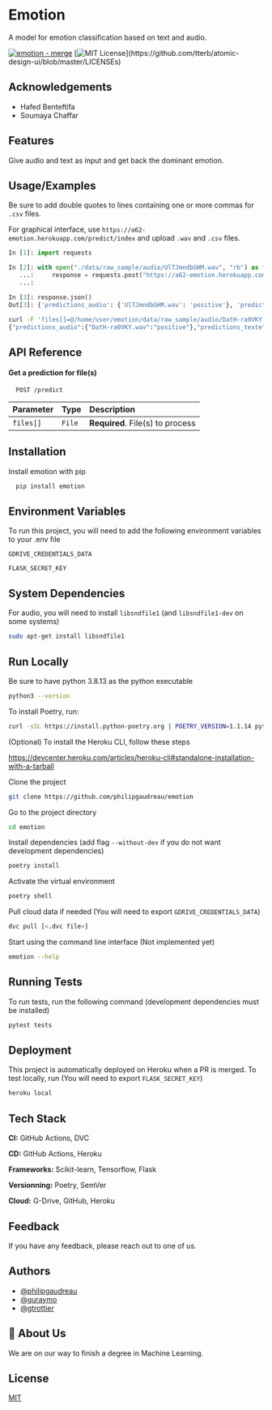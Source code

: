 # Emotion

A model for emotion classification based on text and audio.

[![emotion - merge](https://github.com/philipGaudreau/emotion/actions/workflows/merge.yml/badge.svg)](https://github.com/philipGaudreau/emotion/actions/workflows/merge.yml)
[![MIT License](https://img.shields.io/apm/l/atomic-design-ui.svg?)](https://github.com/tterb/atomic-design-ui/blob/master/LICENSEs)

## Acknowledgements

 - Hafed Benteftifa
 - Soumaya Chaffar

## Features

Give audio and text as input and get back the dominant emotion.

## Usage/Examples

Be sure to add double quotes to lines containing one or more commas for `.csv` files.

For graphical interface, use `https://a62-emotion.herokuapp.com/predict/index` and upload `.wav` and `.csv` files.

```python
In [1]: import requests

In [2]: with open("./data/raw_sample/audio/UlTJmndbGHM.wav", "rb") as fd:
   ...:     response = requests.post("https://a62-emotion.herokuapp.com/predict", files={'files[]': fd})
   ...:

In [3]: response.json()
Out[3]: {'predictions_audio': {'UlTJmndbGHM.wav': 'positive'}, 'predictions_texte': {}}
```

```bash
curl -F 'files[]=@/home/user/emotion/data/raw_sample/audio/DatH-ra0VKY.wav' -F 'files[]=@/home/user/file.csv' https://a62-emotion.herokuapp.com/predict
{"predictions_audio":{"DatH-ra0VKY.wav":"positive"},"predictions_texte":{"file.csv":{"DAMON WILLIAMS: I am the Senior Vice President and Chief Education and Youth Development Officer for the Boys and Girls Clubs of America.":"neutral","In that role, I help to shape the education policy and youth development direction for more than 4,000 clubs that are part of our federated network, having an impact on more than 4 million young people across this nation.":"positive"}}}
```

## API Reference

#### Get a prediction for file(s)

```http
  POST /predict
```

| Parameter | Type     | Description                      |
| :-------- | :------- | :------------------------------- |
| `files[]` | `File`   | **Required**. File(s) to process |

## Installation

Install emotion with pip

```bash
  pip install emotion
```

## Environment Variables

To run this project, you will need to add the following environment variables to your .env file

`GDRIVE_CREDENTIALS_DATA`

`FLASK_SECRET_KEY`

## System Dependencies

For audio, you will need to install `libsndfile1` (and `libsndfile1-dev` on some systems) 
```bash
sudo apt-get install libsndfile1
```
## Run Locally

Be sure to have python 3.8.13 as the python executable
```bash
python3 --version
```

To install Poetry, run:

```bash
curl -sSL https://install.python-poetry.org | POETRY_VERSION=1.1.14 python3 - --yes
```

(Optional) To install the Heroku CLI, follow these steps

https://devcenter.heroku.com/articles/heroku-cli#standalone-installation-with-a-tarball

Clone the project

```bash
git clone https://github.com/philipgaudreau/emotion
```

Go to the project directory

```bash
cd emotion
```

Install dependencies (add flag `--without-dev` if you do not want development dependencies)

```bash
poetry install
```

Activate the virtual environment

```bash
poetry shell
```

Pull cloud data if needed (You will need to export `GDRIVE_CREDENTIALS_DATA`)

```bash
dvc pull [<.dvc file>]
```

Start using the command line interface (Not implemented yet)

```bash
emotion --help
```

## Running Tests

To run tests, run the following command (development dependencies must be installed)

```bash
pytest tests
```

## Deployment

This project is automatically deployed on Heroku when a PR is merged. To test locally, run (You will need to export `FLASK_SECRET_KEY`)

```bash
heroku local
```

## Tech Stack

**CI:** GitHub Actions, DVC

**CD:** GitHub Actions, Heroku

**Frameworks:** Scikit-learn, Tensorflow, Flask

**Versionning:** Poetry, SemVer

**Cloud:** G-Drive, GitHub, Heroku

## Feedback

If you have any feedback, please reach out to one of us.


## Authors

- [@philipgaudreau](https://github.com/philipgaudreau)
- [@guraymo](https://github.com/guraymo)
- [@gtrottier](https://github.com/gtrottier)


## 🚀 About Us
We are on our way to finish a degree in Machine Learning.


## License

[MIT](https://choosealicense.com/licenses/mit/)

